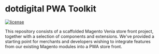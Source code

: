 # dotdigital PWA Toolkit
[![license](https://img.shields.io/github/license/mashape/apistatus.svg)](LICENSE.md)

This repository consists of a scaffolded Magento Venia store front project, together with a selection of components and extensions. We've provided a starting point for merchants and developers wishing to integrate features from our existing Magento modules into a PWA store front. 